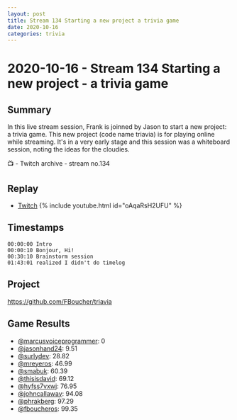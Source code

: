 ```yaml
---
layout: post
title: Stream 134 Starting a new project a trivia game
date: 2020-10-16
categories: trivia
---
```



# 2020-10-16 - Stream 134 Starting a new project - a trivia game

## Summary

In this live stream session, Frank is joinned by Jason to start a new project: a trivia game.  This new project (code name triavia) is for playing online while streaming. It's in a very early stage and this session was a whiteboard session, noting the ideas for the cloudies.

📺 - Twitch archive - stream no.134

## Replay


- [Twitch](https://www.twitch.tv/fboucheros)
{% include youtube.html id="oAqaRsH2UFU" %}
<br/><!--more-->


## Timestamps


    00:00:00 Intro
    00:00:10 Bonjour, Hi!
    00:30:10 Brainstorm session
    01:43:01 realized I didn't do timelog

Project
-------

https://github.com/FBoucher/triavia


## Game Results

- [@marcusvoiceprogrammer](https://www.twitch.tv/marcusvoiceprogrammer): 0
- [@jasonhand24](https://www.twitch.tv/jasonhand24): 9.51
- [@surlydev](https://www.twitch.tv/surlydev): 28.82
- [@mreyeros](https://www.twitch.tv/mreyeros): 46.99
- [@smabuk](https://www.twitch.tv/smabuk): 60.39
- [@thisisdavid](https://www.twitch.tv/thisisdavid): 69.12
- [@hyfss7vxwj](https://www.twitch.tv/hyfss7vxwj): 76.95
- [@johncallaway](https://www.twitch.tv/johncallaway): 94.08
- [@phrakberg](https://www.twitch.tv/phrakberg): 97.29
- [@fboucheros](https://www.twitch.tv/fboucheros): 99.35
